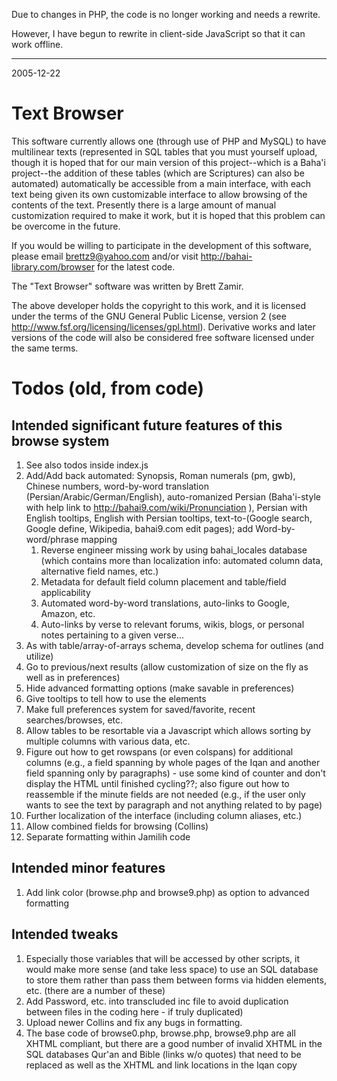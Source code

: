 Due to changes in PHP, the code is no longer working and needs a rewrite.

However, I have begun to rewrite in client-side JavaScript so that
it can work offline.

----
2005-12-22

# Text Browser

This software currently allows one (through use of PHP and MySQL) to have multilinear texts (represented in SQL tables that you must yourself upload, though it is hoped that for our main version of this project--which is a Baha'i project--the addition of these tables (which are Scriptures) can also be automated) automatically be accessible from a main interface, with each text being given its own customizable interface to allow browsing of the contents of the text. Presently there is a large amount of manual customization required to make it work, but it is hoped that this problem can be overcome in the future.

If you would be willing to participate in the development of this software, please email brettz9@yahoo.com and/or visit http://bahai-library.com/browser for the latest code.


The "Text Browser" software was written by Brett Zamir.


The above developer holds the copyright to this work, and it is licensed under the terms of the GNU General Public License, version 2 (see http://www.fsf.org/licensing/licenses/gpl.html). Derivative works and later versions of the code will also be considered free software licensed under the same terms.

# Todos (old, from code)

## Intended significant future features of this browse system

1. See also todos inside index.js
1. Add/Add back automated: Synopsis, Roman numerals (pm, gwb), Chinese numbers, word-by-word translation (Persian/Arabic/German/English), auto-romanized Persian (Baha'i-style with help link to http://bahai9.com/wiki/Pronunciation ), Persian with English tooltips, English with Persian tooltips, text-to-(Google search, Google define, Wikipedia, bahai9.com edit pages); add Word-by-word/phrase mapping
    1. Reverse engineer missing work by using bahai_locales database (which contains more than localization info: automated column data, alternative field names, etc.)
    1. Metadata for default field column placement and table/field applicability
    1. Automated word-by-word translations, auto-links to Google, Amazon, etc.
    1. Auto-links by verse to relevant forums, wikis, blogs, or personal notes pertaining to a given verse...
1. As with table/array-of-arrays schema, develop schema for outlines (and utilize)
1. Go to previous/next results (allow customization of size on the fly as well as in preferences)
1. Hide advanced formatting options (make savable in preferences)
1. Give tooltips to tell how to use the elements
1. Make full preferences system for saved/favorite, recent searches/browses, etc.
1. Allow tables to be resortable via a Javascript which allows sorting by multiple columns with various data, etc.
1. Figure out how to get rowspans (or even colspans) for additional columns (e.g., a field spanning by whole pages of the Iqan and another field spanning only by paragraphs) - use some kind of counter and don't display the HTML until finished cycling??; also figure out how to reassemble if the minute fields are not needed (e.g., if the user only wants to see the text by paragraph and not anything related to by page)
1. Further localization of the interface (including column aliases, etc.)
1. Allow combined fields for browsing (Collins)
1. Separate formatting within Jamilih code

## Intended minor features

1. Add link color (browse.php and browse9.php) as option to advanced formatting

## Intended tweaks

1. Especially those variables that will be accessed by other scripts, it would make more sense (and take less space) to use an SQL database to store them rather than pass them between forms via hidden elements, etc. (there are a number of these)
1. Add Password, etc. into transcluded inc file to avoid duplication between files in the coding here - if truly duplicated)
1. Upload newer Collins and fix any bugs in formatting.
1. The base code of browse0.php, browse.php, browse9.php are all XHTML compliant, but there are a good number of invalid XHTML in the SQL databases Qur'an and Bible (links w/o quotes) that need to be replaced as well as the XHTML and link locations in the Iqan copy
